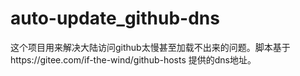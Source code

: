 # auto-update_github-dns
这个项目用来解决大陆访问github太慢甚至加载不出来的问题。脚本基于https://gitee.com/if-the-wind/github-hosts 提供的dns地址。
